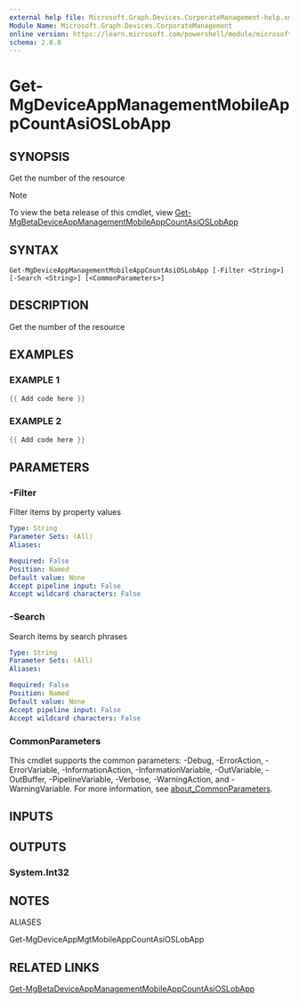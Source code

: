 ```yaml
---
external help file: Microsoft.Graph.Devices.CorporateManagement-help.xml
Module Name: Microsoft.Graph.Devices.CorporateManagement
online version: https://learn.microsoft.com/powershell/module/microsoft.graph.devices.corporatemanagement/get-mgdeviceappmanagementmobileappcountasioslobapp
schema: 2.0.0
---
```


# Get-MgDeviceAppManagementMobileAppCountAsiOSLobApp

## SYNOPSIS
Get the number of the resource

> [!NOTE]
> To view the beta release of this cmdlet, view [Get-MgBetaDeviceAppManagementMobileAppCountAsiOSLobApp](/powershell/module/Microsoft.Graph.Beta.Devices.CorporateManagement/Get-MgBetaDeviceAppManagementMobileAppCountAsiOSLobApp?view=graph-powershell-beta)

## SYNTAX

```
Get-MgDeviceAppManagementMobileAppCountAsiOSLobApp [-Filter <String>] [-Search <String>] [<CommonParameters>]
```

## DESCRIPTION
Get the number of the resource

## EXAMPLES

### EXAMPLE 1
```powershell
{{ Add code here }}
```

### EXAMPLE 2
```powershell
{{ Add code here }}
```

## PARAMETERS

### -Filter
Filter items by property values

```yaml
Type: String
Parameter Sets: (All)
Aliases:

Required: False
Position: Named
Default value: None
Accept pipeline input: False
Accept wildcard characters: False
```

### -Search
Search items by search phrases

```yaml
Type: String
Parameter Sets: (All)
Aliases:

Required: False
Position: Named
Default value: None
Accept pipeline input: False
Accept wildcard characters: False
```

### CommonParameters
This cmdlet supports the common parameters: -Debug, -ErrorAction, -ErrorVariable, -InformationAction, -InformationVariable, -OutVariable, -OutBuffer, -PipelineVariable, -Verbose, -WarningAction, and -WarningVariable. For more information, see [about_CommonParameters](http://go.microsoft.com/fwlink/?LinkID=113216).

## INPUTS

## OUTPUTS

### System.Int32
## NOTES

ALIASES

Get-MgDeviceAppMgtMobileAppCountAsiOSLobApp

## RELATED LINKS
[Get-MgBetaDeviceAppManagementMobileAppCountAsiOSLobApp](/powershell/module/Microsoft.Graph.Beta.Devices.CorporateManagement/Get-MgBetaDeviceAppManagementMobileAppCountAsiOSLobApp?view=graph-powershell-beta)

